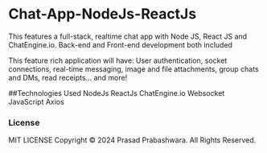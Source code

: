 # Chat-App-NodeJs-ReactJs
This features a full-stack, realtime chat app with Node JS, React JS and ChatEngine.io. Back-end and Front-end development both included

This feature rich application will have: User authentication, socket connections, real-time messaging, image and file attachments, group chats and DMs, read receipts… and more!

##Technologies Used
NodeJs
ReactJs
ChatEngine.io
Websocket
JavaScript
Axios

### License
MIT LICENSE
Copyright &copy; 2024 Prasad Prabashwara. All Rights Reserved.
